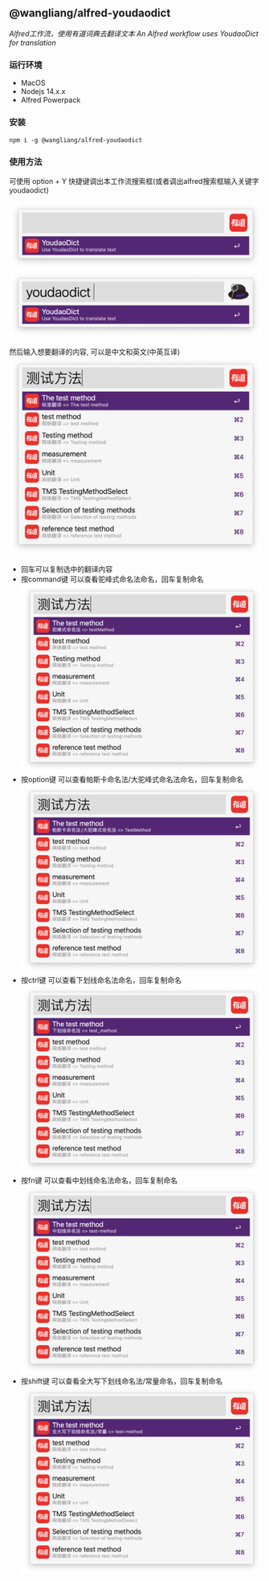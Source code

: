 ## @wangliang/alfred-youdaodict

*Alfred工作流，使用有道词典去翻译文本*
*An Alfred workflow uses YoudaoDict for translation*

### 运行环境

* MacOS
* Nodejs 14.x.x
* Alfred Powerpack

### 安装

```
npm i -g @wangliang/alfred-youdaodict
```

### 使用方法

可使用 option + Y 快捷键调出本工作流搜索框(或者调出alfred搜索框输入关键字 youdaodict)

![](./docs/youdaodict.png)
![](./docs/youdaodict2.png)

然后输入想要翻译的内容, 可以是中文和英文(中英互译) 
![](./docs/youdaodict3.png)

* 回车可以复制选中的翻译内容
* 按command键 可以查看驼峰式命名法命名，回车复制命名
  ![](./docs/youdaodict4.png)
* 按option键 可以查看帕斯卡命名法/大驼峰式命名法命名，回车复制命名
  ![](./docs/youdaodict5.png)
* 按ctrl键 可以查看下划线命名法命名，回车复制命名
  ![](./docs/youdaodict6.png)
* 按fn键 可以查看中划线命名法命名，回车复制命名
  ![](./docs/youdaodict7.png)
* 按shift键 可以查看全大写下划线命名法/常量命名，回车复制命名
  ![](./docs/youdaodict8.png)
